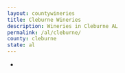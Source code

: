 ```yaml
---
layout: countywineries
title: Cleburne Wineries
description: Wineries in Cleburne AL
permalink: /al/cleburne/
county: cleburne
state: al
---
```

-
